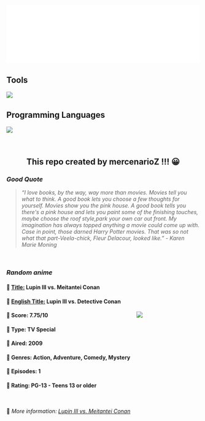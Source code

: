 
<img src="svg/nai.svg" />

<p>
  <h2>Tools</h2>
  <a href="https://skillicons.dev">
    <img src="https://skillicons.dev/icons?i=git,bash,vim,ubuntu,tensorflow,pytorch,docker,raspberrypi" />
  </a>

  <br />

  <h2>Programming Languages</h2>

  <a href="https://skillicons.dev">
    <img src="https://skillicons.dev/icons?i=python,c,cpp" />
  </a>
</p>

<br />

<h2 align="center">This repo created by mercenarioZ !!! 😀</h2>
<h3><i>Good Quote</i></h3>

<blockquote>
<i>
“I love books, by the way, way more than movies. Movies tell you what to think. A good book lets you choose a few thoughts for yourself. Movies show you the pink house. A good book tells you there's a pink house and lets you paint some of the finishing touches, maybe choose the roof style,park your own car out front. My imagination has always topped anything a movie could come up with. Case in point, those darned Harry Potter movies. That was so not what that part-Veela-chick, Fleur Delacour, looked like.” - Karen Marie Moning
</i>
</blockquote>

<br />

<h3><i>Random anime</i></h3>

<h4>
  <strong>🥭 <u>Title:</u></strong> Lupin III vs. Meitantei Conan
</h4>

<h4>🌿 <u>English Title:</u> Lupin III vs. Detective Conan</h4>

<img align="right" width="165" src=https://cdn.myanimelist.net/images/anime/1849/134190.jpg />

<h4>🌱 Score: 7.75/10</h4>

<h4>🌲 Type: TV Special</h4>

<h4>🌴 Aired: 2009</h4>

<h4>🌵 Genres: Action, Adventure, Comedy, Mystery</h4>

<h4>🥑 Episodes: 1</h4>

<h4>🍏 Rating: PG-13 - Teens 13 or older</h4>

<br />

🍂 *More information: [Lupin III vs. Meitantei Conan](https://myanimelist.net/anime/6115/Lupin_III_vs_Meitantei_Conan)*
    